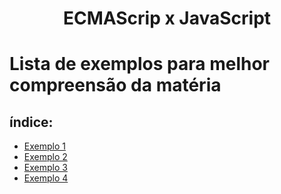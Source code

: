 <h1 align="center">ECMAScrip x JavaScript</h1>

# Lista de exemplos para melhor compreensão da matéria

## índice:
- [Exemplo 1](letconst.js)
- [Exemplo 2](escopofuncao.js)
- [Exemplo 3](constescopo.js)
- [Exemplo 4](arrowfunction.js)